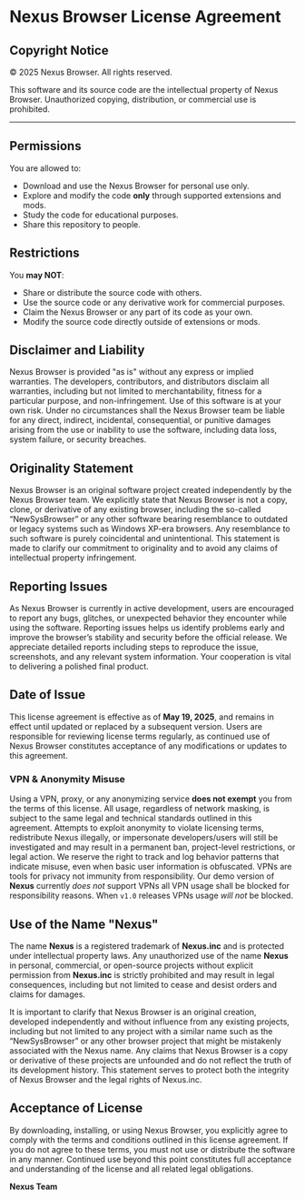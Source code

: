 # Nexus Browser License Agreement

## Copyright Notice  
© 2025 Nexus Browser. All rights reserved.

This software and its source code are the intellectual property of Nexus Browser. Unauthorized copying, distribution, or commercial use is prohibited.

---

## Permissions  
You are allowed to:  
- Download and use the Nexus Browser for personal use only.  
- Explore and modify the code **only** through supported extensions and mods.  
- Study the code for educational purposes.
- Share this repository to people.

## Restrictions  
You **may NOT**:  
- Share or distribute the source code with others.  
- Use the source code or any derivative work for commercial purposes.  
- Claim the Nexus Browser or any part of its code as your own.  
- Modify the source code directly outside of extensions or mods.

## Disclaimer and Liability
Nexus Browser is provided "as is" without any express or implied warranties. The developers, contributors, and distributors disclaim all warranties, including but not limited to merchantability, fitness for a particular purpose, and non-infringement. Use of this software is at your own risk. Under no circumstances shall the Nexus Browser team be liable for any direct, indirect, incidental, consequential, or punitive damages arising from the use or inability to use the software, including data loss, system failure, or security breaches.

## Originality Statement
Nexus Browser is an original software project created independently by the Nexus Browser team. We explicitly state that Nexus Browser is not a copy, clone, or derivative of any existing browser, including the so-called “NewSysBrowser” or any other software bearing resemblance to outdated or legacy systems such as Windows XP-era browsers. Any resemblance to such software is purely coincidental and unintentional. This statement is made to clarify our commitment to originality and to avoid any claims of intellectual property infringement.

## Reporting Issues
As Nexus Browser is currently in active development, users are encouraged to report any bugs, glitches, or unexpected behavior they encounter while using the software. Reporting issues helps us identify problems early and improve the browser’s stability and security before the official release. We appreciate detailed reports including steps to reproduce the issue, screenshots, and any relevant system information. Your cooperation is vital to delivering a polished final product.

## Date of Issue
This license agreement is effective as of **May 19, 2025**, and remains in effect until updated or replaced by a subsequent version. Users are responsible for reviewing license terms regularly, as continued use of Nexus Browser constitutes acceptance of any modifications or updates to this agreement.

### VPN & Anonymity Misuse
Using a VPN, proxy, or any anonymizing service **does not exempt** you from the terms of this license. All usage, regardless of network masking, is subject to the same legal and technical standards outlined in this agreement. Attempts to exploit anonymity to violate licensing terms, redistribute Nexus illegally, or impersonate developers/users will still be investigated and may result in a permanent ban, project-level restrictions, or legal action. We reserve the right to track and log behavior patterns that indicate misuse, even when basic user information is obfuscated. VPNs are tools for privacy not immunity from responsibility. Our demo version of **Nexus** currently _does not_ support VPNs all VPN usage shall be blocked for responsibility reasons. When `v1.0` releases VPNs usage _will not_ be blocked. 

## Use of the Name "Nexus"
The name **Nexus** is a registered trademark of **Nexus.inc** and is protected under intellectual property laws. Any unauthorized use of the name **Nexus** in personal, commercial, or open-source projects without explicit permission from **Nexus.inc** is strictly prohibited and may result in legal consequences, including but not limited to cease and desist orders and claims for damages.

It is important to clarify that Nexus Browser is an original creation, developed independently and without influence from any existing projects, including but not limited to any project with a similar name such as the “NewSysBrowser” or any other browser project that might be mistakenly associated with the Nexus name. Any claims that Nexus Browser is a copy or derivative of these projects are unfounded and do not reflect the truth of its development history. This statement serves to protect both the integrity of Nexus Browser and the legal rights of Nexus.inc.

## Acceptance of License
By downloading, installing, or using Nexus Browser, you explicitly agree to comply with the terms and conditions outlined in this license agreement. If you do not agree to these terms, you must not use or distribute the software in any manner. Continued use beyond this point constitutes full acceptance and understanding of the license and all related legal obligations.


**Nexus Team**
